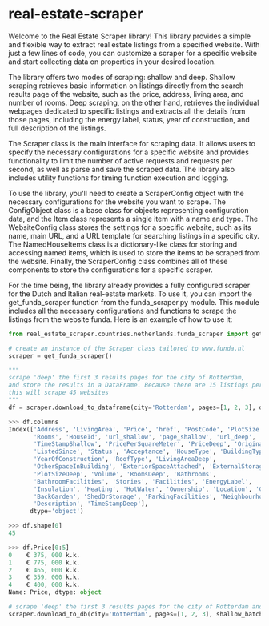 # real-estate-scraper

Welcome to the Real Estate Scraper library! This library provides a simple and flexible way to extract real estate listings from a specified website. With just a few lines of code, you can customize a scraper for a specific website and start collecting data on properties in your desired location.

The library offers two modes of scraping: shallow and deep. Shallow scraping retrieves basic information on listings directly from the search results page of the website, such as the price, address, living area, and number of rooms. Deep scraping, on the other hand, retrieves the individual webpages dedicated to specific listings and extracts all the details from those pages, including the energy label, status, year of construction, and full description of the listings.

The Scraper class is the main interface for scraping data. It allows users to specify the necessary configurations for a specific website and provides functionality to limit the number of active requests and requests per second, as well as parse and save the scraped data. The library also includes utility functions for timing function execution and logging.

To use the library, you'll need to create a ScraperConfig object with the necessary configurations for the website you want to scrape. The ConfigObject class is a base class for objects representing configuration data, and the Item class represents a single item with a name and type. The WebsiteConfig class stores the settings for a specific website, such as its name, main URL, and a URL template for searching listings in a specific city. The NamedHouseItems class is a dictionary-like class for storing and accessing named items, which is used to store the items to be scraped from the website. Finally, the ScraperConfig class combines all of these components to store the configurations for a specific scraper.

For the time being, the library already provides a fully configured scraper for the Dutch and Italian real-estate markets. To use it, you can import the get_funda_scraper function from the funda_scraper.py module. This module includes all the necessary configurations and functions to scrape the listings from the website funda. Here is an example of how to use it:

```python
from real_estate_scraper.countries.netherlands.funda_scraper import get_funda_scraper

# create an instance of the Scraper class tailored to www.funda.nl
scraper = get_funda_scraper()

"""
scrape 'deep' the first 3 results pages for the city of Rotterdam, 
and store the results in a DataFrame. Because there are 15 listings per results page, 
this will scrape 45 websites 
"""
df = scraper.download_to_dataframe(city='Rotterdam', pages=[1, 2, 3], deep=True)

>>> df.columns
Index(['Address', 'LivingArea', 'Price', 'href', 'PostCode', 'PlotSize',
       'Rooms', 'HouseId', 'url_shallow', 'page_shallow', 'url_deep',
       'TimeStampShallow', 'PricePerSquareMeter', 'PriceDeep', 'OriginalPrice',
       'ListedSince', 'Status', 'Acceptance', 'HouseType', 'BuildingType',
       'YearOfConstruction', 'RoofType', 'LivingAreaDeep',
       'OtherSpaceInBuilding', 'ExteriorSpaceAttached', 'ExternalStorageSpace',
       'PlotSizeDeep', 'Volume', 'RoomsDeep', 'Bathrooms',
       'BathroomFacilities', 'Stories', 'Facilities', 'EnergyLabel',
       'Insulation', 'Heating', 'HotWater', 'Ownership', 'Location', 'Garden',
       'BackGarden', 'ShedOrStorage', 'ParkingFacilities', 'Neighbourhood',
       'Description', 'TimeStampDeep'],
      dtype='object')

>>> df.shape[0]
45

>>> df.Price[0:5]
0    € 375, 000 k.k.
1    € 775, 000 k.k.
2    € 465, 000 k.k.
3    € 359, 000 k.k.
4    € 400, 000 k.k.
Name: Price, dtype: object

# scrape 'deep' the first 3 results pages for the city of Rotterdam and store the results in a SQLite database
scraper.download_to_db(city='Rotterdam', pages=[1, 2, 3], shallow_batch_size=5, deep=True)
```
